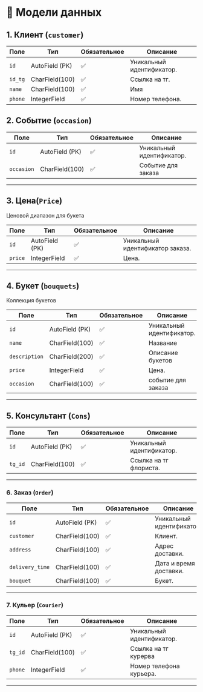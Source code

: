 # 📌 Модели данных

## 1. Клиент (`customer`)

| Поле          | Тип             | Обязательное | Описание |
|---------------|----------------|--------------|----------|
| `id`          | AutoField (PK) | ✅ | Уникальный идентификатор. |
| `id_tg`        | CharField(100) | ✅ | Ссылка на тг. |
| `name`        | CharField(100) | ✅ | Имя |
| `phone`        | IntegerField | ✅ | Номер телефона. |



## 2. Событие (`occasion`)

| Поле          | Тип             | Обязательное | Описание |
|---------------|----------------|--------------|----------|
| `id`          | AutoField (PK) | ✅ | Уникальный идентификатор. |
| `occasion`        | CharField(100) | ✅ | Событие для заказа |


---

## 3. Цена(`Price`)
Ценовой диапазон для букета

| Поле          | Тип             | Обязательное | Описание |
|---------------|----------------|--------------|----------|
| `id`          | AutoField (PK) | ✅ | Уникальный идентификатор заказа. |
| `price`        | IntegerField   | ✅ | Цена. |


---

## 4. Букет (`bouquets`)
Коллекция букетов

| Поле        | Тип             | Обязательное | Описание |
|-------------|----------------|--------------|----------|
| `id`        | AutoField (PK) | ✅ | Уникальный идентификатор. |
| `name`      | CharField(100)  | ✅ | Название |
| `description` | CharField(200)   | ✅ | Описание букетов |
| `price`  | IntegerField   | ✅ | Цена. |
| `occasion`   | CharField(100)  | ✅ | событие для заказа |
---


## 5. Консультант (`Cons`)

| Поле    | Тип             | Обязательное | Описание |
|---------|----------------|--------------|----------|
| `id`    | AutoField (PK) | ✅ | Уникальный идентификатор. |
| `tg_id`  | CharField(100)  | ✅ | Ссылка на тг флориста.  |

---

### 6. Заказ (`Order`)

| Поле    | Тип             | Обязательное | Описание |
|---------|----------------|--------------|----------|
| `id`    | AutoField (PK) | ✅ | Уникальный идентификатор. |
| `customer` | CharField(100) | ✅ | Клиент. |
| `address` | CharField(100)  | ✅ | Адрес доставки. |
| `delivery_time` | CharField(100)  | ✅ | Дата и время доставки. |
| `bouquet` | CharField(100)  | ✅ | Букет. |

---

### 7. Кульер (`Courier`)

| Поле    | Тип             | Обязательное | Описание |
|---------|----------------|--------------|----------|
| `id`    | AutoField (PK) | ✅ | Уникальный идентификатор. |
| `tg_id` | CharField(100) | ✅ | Ссылка на тг курерва |
| `phone` | IntegerField   | ✅ |Номер телефона курьера. |

---